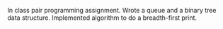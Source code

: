 In class pair programming assignment.
Wrote a queue and a binary tree data structure.
Implemented algorithm to do a breadth-first print.